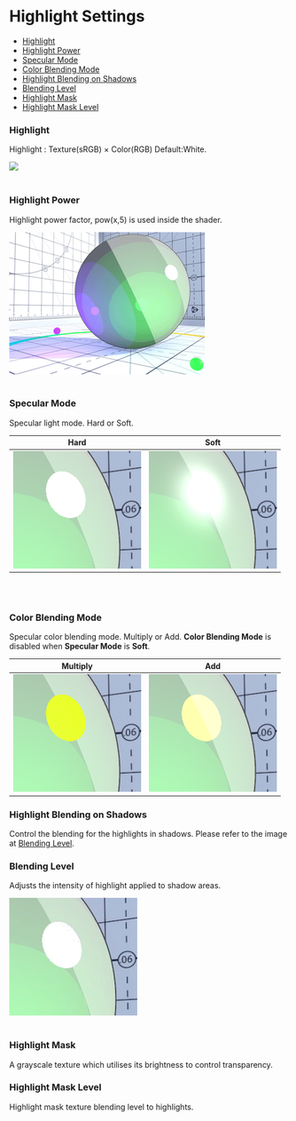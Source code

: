 # Highlight Settings

* [Highlight](#highlight)
* [Highlight Power](#highlight-power)
* [Specular Mode](#specular-mode)
* [Color Blending Mode](#color-blending-mode)
* [Highlight Blending on Shadows](#highlight-blending-on-shadows)
* [Blending Level](#blending-level)
* [Highlight Mask](#highlight-mask)
* [Highlight Mask Level](#highlight-mask-level)


### Highlight
Highlight : Texture(sRGB) × Color(RGB) Default:White.

<img src="images/Highlight.gif"  height="256">
<br><br>

### Highlight Power
Highlight power factor, pow(x,5) is used inside the shader.

<img src="images/SpecularPower.gif"  height="256">
<br><br>

### Specular Mode
Specular light mode. Hard or Soft.

| Hard | Soft |
| - | - |
| <img src="images/SpecularHard.png" > | <img src="images/SpecularSoft.png" > |


<br><br>
### Color Blending Mode
Specular color blending mode. Multiply or Add. **Color Blending Mode** is disabled when **Specular Mode** is **Soft**.

| Multiply | Add |
| - | - |
| <img src="images/SpecularMultiply.png" > | <img src="images/SpecularAdd.png" > |

### Highlight Blending on Shadows
Control the blending for the highlights in shadows. Please refer to the image at [Blending Level](#blending-level).

### Blending Level
Adjusts the intensity of highlight applied to shadow areas.

<img src="images/HighlightBlendingLevel.gif" >
<br><br>

### Highlight Mask
A grayscale texture which utilises its brightness to control transparency.

### Highlight Mask Level
Highlight mask texture blending level to highlights.